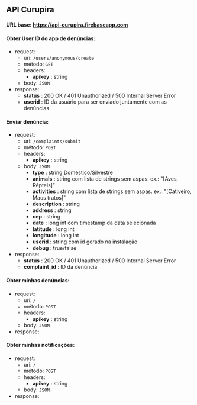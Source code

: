 ## API Curupira

#### URL base: https://api-curupira.firebaseapp.com

#### Obter User ID do app de denúncias:
- request:
  - uri: `/users/anonymous/create`
  - método: `GET`
  - headers: 
    - **apikey** : string
  - body: `JSON`
- response:
  - **status** : 200 OK / 401 Unauthorized / 500 Internal Server Error
  - **userid** : ID da usuário para ser enviado juntamente com as denúncias

#### Enviar denúncia:
- request:
  - uri: `/complaints/submit`
  - método: `POST`
  - headers: 
    - **apikey** : string
  - body: `JSON`
    - **type** : string Doméstico/Silvestre
    - **animals** : string com lista de strings sem aspas. ex.: "[Aves, Répteis]"
    - **activities** : string com lista de strings sem aspas. ex.: "[Cativeiro, Maus tratos]"
    - **description** : string
    - **address** : string
    - **cep** : string
    - **date** : long int com timestamp da data selecionada
    - **latitude** : long int
    - **longitude** : long int
    - **userid** : string com id gerado na instalação
    - **debug** : true/false
- response:
  - **status** : 200 OK / 401 Unauthorized / 500 Internal Server Error
  - **complaint_id** : ID da denúncia
  
#### Obter minhas denúncias:
- request:
  - uri: `/`
  - método: `POST`
  - headers: 
    - **apikey** : string
  - body: `JSON`
- response:

#### Obter minhas notificações:
- request:
  - uri: `/`
  - método: `POST`
  - headers: 
    - **apikey** : string
  - body: `JSON`
- response:
